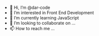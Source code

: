 - 👋 Hi, I’m @dar-code
- 👀 I’m interested in Front End Development
- 🌱 I’m currently learning JavaScript
- 💞️ I’m looking to collaborate on ...
- 📫 How to reach me ...

<!---
dar-code/dar-code is a ✨ special ✨ repository because its `README.md` (this file) appears on your GitHub profile.
You can click the Preview link to take a look at your changes.
--->
